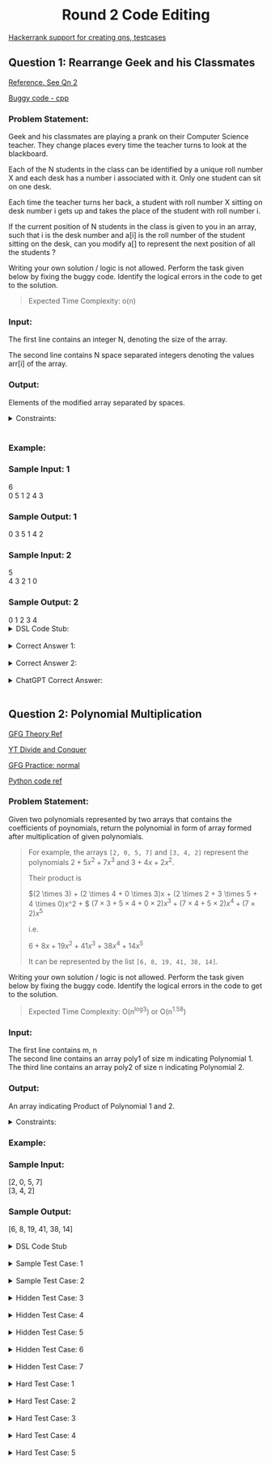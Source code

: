 <h1 align='center'> Round 2 Code Editing</h1>

[Hackerrank support for creating qns, testcases](https://support.hackerrank.com/hc/en-us/articles/223080547-Creating-a-Custom-Checker)

## Question 1: Rearrange Geek and his Classmates

[Reference. See Qn 2](https://practice.geeksforgeeks.org/contest/debugging/problems)

[Buggy code - cpp](https://ide.geeksforgeeks.org/PFWYVCLkbp)

<h3>Problem Statement:</h3>
<p>
Geek and his classmates are playing a prank on their
Computer Science teacher. They change places
every time the teacher turns to look at the
blackboard.

Each of the N students in the class can be identified
by a unique roll number X and each desk has a
number i associated with it. Only one student can sit
on one desk.

Each time the teacher turns her back, a student with
roll number X sitting on desk number i gets up and
takes the place of the student with roll number i.

If the current position of N students in the class is
given to you in an array, such that i is the desk
number and a[i] is the roll number of the student
sitting on the desk, can you modify a[] to represent
the next position of all the students ?

Writing your own solution / logic is not allowed. Perform
the task given below by fixing the buggy code.
Identify the logical errors in the code to get to the
solution.

> Expected Time Complexity: o(n)
</p>

<h3>Input:</h3>
<p>
The first line contains an integer N, denoting the size of the array. 

The second line contains N space separated integers denoting the values arr[i] of the array.</p>

<h3>Output:</h3>
<p>
Elements of the modified array separated by spaces.
</p>

<details>
<summary>Constraints:</summary>

```
1 <= N <= 100
0 <= arr[i] <= N-1
```
</details><br>

<h3>Example:</h3>
<h3>Sample Input: 1</h3>
6 <br>
0 5 1 2 4 3 <br>

<h3>Sample Output: 1</h3>
0 3 5 1 4 2 <br>

<h3>Sample Input: 2</h3>
5 <br>
4 3 2 1 0 <br>

<h3>Sample Output: 2</h3>
0 1 2 3 4 <br>

<details>
<summary>DSL Code Stub:</summary>

```
function(integer_array, rearrange, integer_array arr, integer n)

integer(n)

array(integer, arr, n, single)

invoke(integer_array, result, rearrange, arr, n)

print(integer_array,result)
```
</details><br>


<details>
<summary>Correct Answer 1:</summary>

```cpp
#include <iostream>
using namespace std;

int main(){
	int t;
	// taking test case as input
	cin>>t;
	while(t--){
		int n;
		// taking n - size of array as input
		cin>>n;
		int a[n];
		// taking input for the array
		for(int i = 0 ;i<n;i++){
			cin>>a[i];
		}


		for(int i=0; i<n; i++){
		   a[i] = a[i] + (a[a[i] % n] % n) * n;	
		    
		}
		
		
        for(int i = 0; i < n; i++)
                a[i]= a[i] * 1 / n;
            
            
            
		for(int i = 0;i<n;i++)
			cout<<a[i]<<" ";
		cout<<"\n";
	}
}
```
</details><br>

<details>
<summary>Correct Answer 2:</summary>

```cpp
#include <bits/stdc++.h>
using namespace std;

int main(){
	int t;
	// taking test case as input
	cin>>t;
	while(t--){
		int n;
		// taking n - size of array as input
		cin>>n;
		int a[n];
		// taking input for the array
		for(int i = 0 ;i<n;i++){
			cin>>a[i];
		}


		for(int i = 0;i<n;i++){
			a[i] = a[i] + (a[a[i]]%n) * n;
		}
		for(int i = 0;i<n;i++)
			cout<<a[i]/n<<" ";
		cout<<"\n";
	}
}
```
</details><br>

<details>
<summary>ChatGPT Correct Answer:</summary>

```cpp
#include <iostream>
#include <vector>

using namespace std;

void prank(vector<int>& arr) {
    int n = arr.size();
    vector<int> temp(n);

    for (int i = 0; i < n; i++) {
        temp[i] = arr[arr[i]];
    }

    for (int i = 0; i < n; i++) {
        arr[i] = temp[i];
    }
}

int main() {
    int n;
    cin >> n;
    vector<int> arr(n);

    for (int i = 0; i < n; i++) {
        cin >> arr[i];
    }

    prank(arr);

    for (int i = 0; i < n; i++) {
        cout << arr[i] << " ";
    }
    cout << endl;

    return 0;
}

```
</details><br>

## Question 2: Polynomial Multiplication

[GFG Theory Ref](https://www.geeksforgeeks.org/multiply-two-polynomials-2/)

[YT Divide and Conquer](https://www.youtube.com/watch?v=6eFWMhS_PTA)

[GFG Practice: normal](https://www.geeksforgeeks.org/problems/multiply-two-polynomals0721/1?itm_source=geeksforgeeks&itm_medium=article&itm_campaign=bottom_sticky_on_article)

[Python code ref](https://jovian.com/indexkyou/python-divide-and-conquer-assignment)

<h3>Problem Statement:</h3>
<p>
Given two polynomials represented by two arrays that contains the coefficients of poynomials, return the polynomial in form of array formed after multiplication of given polynomials.

> For example, the arrays `[2, 0, 5, 7]` and `[3, 4, 2]` represent the polynomials $2 + 5x^2 + 7x^3$ and $3 + 4x + 2x^2$. 
> 
> Their product is 
>
> $(2 \times 3) + (2 \times 4 + 0 \times 3)x + (2 \times 2 + 3 \times 5 + 4 \times 0)x^2 + $
> $(7 \times 3 + 5 \times 4 + 0 \times 2)x^3 + (7 \times 4 + 5 \times 2)x^4 + (7 \times 2)x^5$ 
> 
> i.e. 
>
>$6 + 8x + 19x^2 + 41x^3 + 38x^4 + 14x^5$
> 
>It can be represented by the list `[6, 8, 19, 41, 38, 14]`.

Writing your own solution / logic is not allowed. Perform
the task given below by fixing the buggy code.
Identify the logical errors in the code to get to the
solution.

>Expected Time Complexity: O(n<sup>log3</sup>) or O(n<sup>1.58</sup>)
</p>

<h3>Input:</h3>
<p>
The first line contains m, n <br>
The second line contains an array poly1 of size m indicating Polynomial 1.<br>
The third line contains an array poly2 of size n indicating Polynomial 2.<br>
</p>

<h3>Output:</h3>
<p>
An array indicating Product of Polynomial 1 and 2.
</p>

<details>
<summary>Constraints:</summary>
1 ≤ m, n ≤ 100

1 ≤  poly1[i] , poly2[i]  ≤ 100
</details>

<h3>Example:</h3>
<h3>Sample Input:</h3>
[2, 0, 5, 7] <br>
[3, 4, 2] <br>

<h3>Sample Output:</h3>
[6, 8, 19, 41, 38, 14] <br>
<br>


<details>
<summary> DSL Code Stub</summary>

```
function(integer_array, multiply_polynomial, integer_array poly1, integer_array poly2, integer m, integer n)

integer(m) integer(n)

array(integer, poly1, m, single)

array(integer, poly2, n, single)

invoke(integer_array, product, multiply_polynomial, poly1, poly2, m, n)

print(integer_array,product)
```
</details><br>

<details>
<summary> Sample Test Case: 1 </summary>

```
4 3
2 0 5 7
3 4 2

6 8 19 41 38 14
```
</details><br>
<details>
<summary> Sample Test Case: 2 </summary>

```
4 3
1 0 3 2
2 0 4

2 0 10 4 12 8
```
</details><br>
<details>
<summary> Hidden Test Case: 3 </summary>

```
5 4
1 9 3 4 7
4 0 2 5

4 36 14 39 79 23 34 35
```
</details><br>
<details>
<summary> Hidden Test Case: 4 </summary>

```
3 3
0 0 0
3 4 2

0
```
</details><br>
<details>
<summary> Hidden Test Case: 5 </summary>

```
3 2
0 0 0
0 0

0
```
</details><br>
<details>
<summary> Hidden Test Case: 6 </summary>

```
5 4
2 0 5 7 5
3 4 2 1

6 8 19 43 53 39 17 5
```
</details><br>
<details>
<summary> Hidden Test Case: 7 </summary>

```
5 3
2 0 5 0 0
3 4 2

6 8 19 20 10
```
</details><br>

<details>
<summary> Hard Test Case: 1 </summary>

```
66 90
46 20 28 26 19 41 17 38 28 41 44 20 30 41 44 18 14 23 37 25 42 36 45 36 18 36 41 10 16 40 37 48 48 21 16 23 23 13 20 32 17 31 38 11 30 31 19 27 29 29 44 41 24 26 25 31 27 14 10 40 47 16 35 21 29 41
46 24 39 26 46 21 45 41 39 44 27 39 41 48 21 21 24 24 14 42 31 33 14 19 40 49 14 19 27 42 19 23 38 11 45 18 42 17 37 50 12 23 15 37 14 15 14 31 47 42 31 18 37 24 30 29 35 14 46 27 49 23 46 25 27 27 23 29 41 23 32 25 10 41 40 41 13 16 14 19 32 44 31 18 21 13 18 43 11 25

2116 2024 3562 3844 5226 5970 6961 8819 9223 11889 11866 13612 14481 16668 17469 16974 18280 18291 19487 20183 22021 23040 23965 23640 25151 26772 27898 26896 27178 30287 30265 31427 33632 33517 35371 33686 34311 35012 37149 39133 34685 38808 39167 39943 39620 40068 40303 40048 43401 43155 45811 46172 46934 46890 48481 49162 50486 51454 51073 52201 55079 55624 55913 56410 56427 57707 56695 57702 58744 58684 58505 57571 56488 57393 56953 56681 54906 53584 56028 54483 56825 55629 54130 54756 56585 53916 52040 54624 54325 55176 52519 51750 50143 50281 51569 46873 47570 46087 45935 46643 44291 43303 41595 42248 40559 38592 38386 38360 36618 36784 35777 34863 36185 34463 31997 31092 29377 29138 29406 28296 27150 25576 24948 24468 23510 22871 21231 20467 19943 19321 18648 17639 16854 16846 15637 14942 13430 13163 12429 11446 10841 9120 8598 8028 7365 6795 7050 5688 4455 4472 2743 3091 2607 1176 1025
```
</details><br>

<details>
<summary> Hard Test Case: 2 </summary>

```
77 75
14 25 11 43 29 30 17 16 41 12 40 22 29 24 18 38 28 29 14 22 36 44 49 18 27 14 44 24 37 22 39 17 26 42 12 36 30 38 35 13 39 18 24 28 17 15 32 19 27 19 11 15 11 12 28 20 17 50 31 26 27 35 50 10 33 42 15 50 48 34 10 14 36 48 23 32 20
22 34 43 50 50 48 26 21 42 32 11 23 24 27 46 11 22 42 18 50 20 22 33 14 50 42 48 19 40 42 19 21 35 23 43 10 23 27 35 30 23 14 37 27 41 33 15 13 40 17 45 28 23 42 43 25 23 27 15 33 16 12 24 28 40 27 24 50 12 22 41 31 18 15 33

308 1026 1694 3095 4523 5967 6905 7292 8590 8935 9214 10170 11222 11693 12102 12969 13737 15251 15118 15983 17126 17424 20073 19761 22065 22774 22572 24882 24315 28058 27284 27143 28635 28762 31216 30732 31672 32433 33341 34647 35447 36692 35935 36074 37317 38377 39215 39411 39271 40452 40541 40649 41810 40321 44375 42761 43209 44671 45736 47420 48627 47972 50961 49283 51483 53567 53243 53879 54147 55669 58531 57400 58338 57224 60452 60080 60433 58728 57582 56591 55442 56021 53305 52255 51718 51025 53479 50242 48845 48542 48413 48612 46769 46846 44963 42601 43251 42108 39671 40937 40113 38700 37895 34473 34805 34118 32780 34296 29967 30659 31306 29994 29710 27746 26056 26256 25464 25403 24657 23023 22467 23292 21224 20811 21288 19764 20302 19511 19162 18314 15785 17407 16569 13284 13609 13414 12345 10940 11531 11194 8929 7692 7596 6498 4563 4331 4134 3125 1599 1356 660

```
</details><br>

<details>
<summary> Hard Test Case: 3 </summary>

```
59 81
22 33 40 30 45 24 26 16 11 42 49 49 39 29 20 43 41 25 33 14 37 33 37 25 41 15 31 41 42 29 37 43 37 16 28 32 24 20 47 23 13 39 24 33 22 34 33 50 10 30 33 30 47 10 21 20 14 25 44
15 12 24 47 32 13 43 38 23 50 22 31 16 34 10 20 33 29 31 44 25 49 47 18 40 10 44 14 42 18 45 38 20 36 40 19 20 20 42 29 24 42 24 38 31 38 43 25 35 31 43 47 43 41 45 23 29 17 48 21 16 49 31 17 19 36 46 31 44 49 49 17 48 19 36 18 33 22 17 39 35

330 759 1524 2756 4250 4842 5823 6978 7419 8390 9528 10538 11703 13523 12782 14044 14457 15658 17562 18761 19307 20398 22124 22449 23779 23720 24719 25407 27037 27082 30033 31690 31965 33594 34208 34739 33920 36459 36005 37372 37848 39559 39829 40667 42464 43014 43490 45098 46937 47284 49970 48919 51596 52305 55203 54119 55544 53896 56578 55129 57300 57586 58059 56598 56699 57595 55855 57410 57617 58706 57365 59866 58153 59618 58594 57424 59798 58367 58613 58643 59494 57706 57271 54634 54467 53172 51598 48930 51318 50369 49565 46633 47263 44497 42854 43127 44480 41821 39840 39891 39534 37423 35680 35866 34647 31729 31359 30775 30676 26985 27664 26037 24264 23359 21462 21872 20771 20260 18845 19038 16782 16564 14979 14660 14235 12071 12641 10550 8861 7523 7488 6163 5328 3434 3755 2639 2213 2591 1540

```
</details><br>
<details>
<summary> Hard Test Case: 4 </summary>

```
88 77
15 33 42 33 33 29 45 49 26 25 12 40 34 45 45 40 42 11 27 15 20 36 28 27 27 41 20 48 24 18 29 48 15 49 27 12 22 20 19 12 45 30 27 32 37 24 23 32 43 42 46 42 33 39 25 19 22 23 27 40 29 35 29 40 13 11 14 12 28 30 37 44 43 18 19 44 46 12 22 26 11 22 44 11 46 24 11 45
27 14 27 25 45 20 49 43 37 20 29 11 27 40 31 24 47 28 20 37 11 34 16 41 16 24 19 35 37 11 48 40 29 43 16 20 34 24 48 17 28 13 10 24 31 28 29 33 35 11 26 10 44 36 39 13 44 18 46 15 27 21 41 39 48 37 25 27 22 49 21 21 26 44 35 34 27

405 1101 2001 2745 3987 4971 6622 8148 9505 10396 10891 11701 11896 13695 14668 16029 16603 17737 18953 19984 20719 20887 21317 21469 21720 22962 22737 24976 26285 27129 27796 29224 29508 30862 32613 32404 31306 35179 33718 35523 35720 35928 35179 36980 39215 37594 40793 40383 41181 42467 43791 43697 45966 46102 49179 47841 49628 50232 51506 53286 52914 54538 52042 56905 56520 58406 58269 59366 58638 60806 60560 62655 61410 61920 64330 66749 68963 68474 69447 68331 67286 66245 64990 64883 64620 65431 64608 65952 65244 65374 61886 62250 58651 57202 58528 56463 56523 55642 55121 53441 54239 52174 51118 52012 48536 49160 50328 48125 46227 46365 43470 42409 43746 42997 43521 44275 41081 41567 38401 37714 37459 35006 36461 35720 34429 33601 31140 30118 29722 27556 27018 26167 27492 25312 26533 24681 23476 22841 21822 21073 20927 18997 17910 18406 18245 18532 15942 15355 14441 13630 12160 12316 9375 8397 7805 7067 7205 6299 5459 4355 4423 2597 1827 1215

```
</details><br>
<details>
<summary> Hard Test Case: 5 </summary>

```
100 100
45 27 33 28 35 23 13 32 16 50 22 38 43 24 12 28 36 38 33 20 36 20 20 49 34 47 46 23 43 44 21 48 12 12 37 19 45 41 27 44 11 44 19 45 14 35 31 35 21 29 41 40 27 14 25 34 10 41 44 34 20 50 27 37 16 50 47 35 20 14 49 23 42 32 45 30 35 29 26 28 25 18 12 45 25 16 12 39 38 38 23 26 34 24 41 14 47 37 21 47
35 35 15 16 14 32 17 35 50 16 28 50 44 33 41 19 29 50 35 18 35 31 25 29 48 35 32 30 18 36 34 26 49 29 34 14 45 21 28 39 44 39 33 45 21 37 29 40 46 11 23 23 45 33 33 15 42 41 41 37 48 39 49 37 23 20 25 48 33 40 21 38 14 28 22 10 17 28 34 29 46 24 25 39 19 10 14 27 43 14 30 49 23 30 33 39 22 15 12 16

1575 2520 2775 3260 3762 4796 4324 5962 7385 8141 9107 10520 12691 12295 13399 13579 15207 17607 17598 17804 19742 20038 19873 22695 24136 25150 26350 26477 27933 29743 29641 31196 31887 33015 34901 33845 38194 37720 37100 39696 39760 42570 43190 44697 43654 45485 45572 47908 49880 49507 50694 51064 53334 52106 53751 55192 55119 57558 58767 60206 60739 62257 63517 66644 63768 66808 67577 68817 70780 71426 72240 74662 73334 74936 74776 76455 75399 78241 78869 80629 79361 80769 82934 84233 84973 82494 83185 85356 86396 86206 88186 90453 87463 88855 90354 93030 90887 95509 92365 95311 92592 90212 90641 91434 92195 90324 91356 88787 89109 85238 85529 83920 81761 82467 81341 78859 78717 79854 77023 79333 74921 74043 73031 71839 70896 68395 68754 65944 68080 65214 65757 62883 63150 61015 60711 60319 57854 57839 55604 55834 53727 53996 51172 49619 49613 49755 47961 44958 44534 44979 44869 42520 42511 42227 41728 39657 40677 38300 36696 34250 33909 33044 29938 29508 27950 28513 27320 26621 24483 22953 22988 21663 20009 18614 18930 18272 17909 17285 16325 16342 14450 13113 13999 12106 12010 11296 10741 11379 8913 8479 8079 6520 5666 4713 3638 2545 1549 900 752
```
</details><br>
